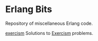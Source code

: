 # Erlang Bits

Repository of miscellaneous Erlang code.

[exercism](exercism) Solutions to
[Exercism](http://exercism.io/languages/erlang/about) problems.
